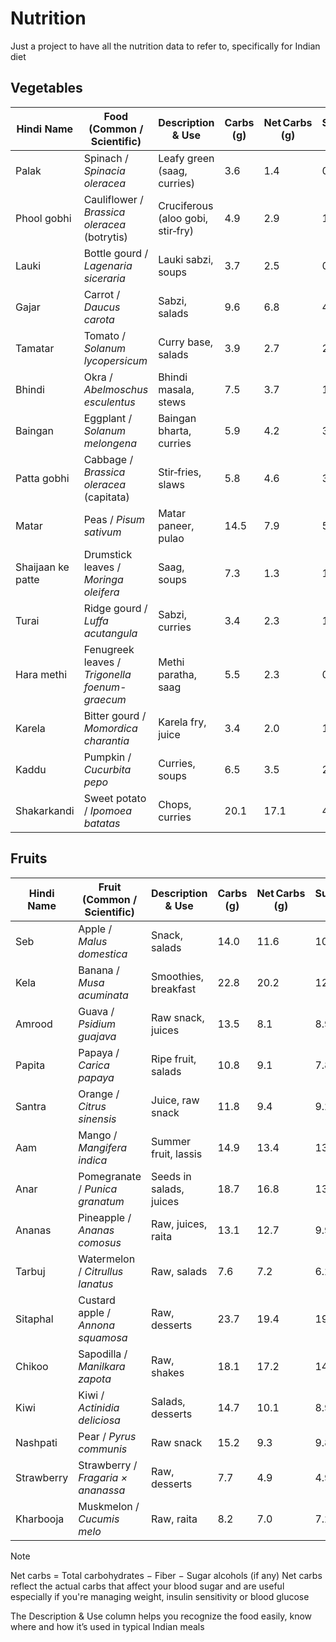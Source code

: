 # Nutrition
Just a project to have all the nutrition data to refer to, specifically for Indian diet

## Vegetables

| Hindi Name | Food (Common / Scientific)                     | Description & Use                 | Carbs (g) | Net Carbs (g) | Sugars (g) | Protein (g) | Fat (g) | Fiber (g) | Calories | Water (g) | Key Vitamins         | Key Minerals                  | GI  | GL   | Notes                                       |
| ---------------------- | ---------------------------------------------- | --------------------------------- | --------- | ------------- | ---------- | ----------- | ------- | --------- | -------- | --------- | -------------------- | ----------------------------- | --- | ---- | ------------------------------------------- |
| Palak                  | Spinach / *Spinacia oleracea*                  | Leafy green (saag, curries)       | 3.6       | 1.4           | 0.4        | 2.9         | 0.4     | 2.2       | 23       | 91.4      | A, C, K, Folate      | Ca 99 mg, Fe 2.7 mg, K 558 mg | 15  | 0.2  | Very low‑GI; excellent iron & fiber source  |
| Phool gobhi            | Cauliflower / *Brassica oleracea* (botrytis)   | Cruciferous (aloo gobi, stir‑fry) | 4.9       | 2.9           | 1.9        | 1.9         | 0.3     | 2.0       | 25       | 92.1      | C, K, B6             | K 299 mg, Ca 22 mg            | 15  | 0.4  | Low‑calorie rice substitute                 |
| Lauki                  | Bottle gourd / *Lagenaria siceraria*           | Lauki sabzi, soups                | 3.7       | 2.5           | 0.5        | 0.6         | 0.1     | 1.2       | 14       | 93.9      | C                    | Mg 11 mg, K 150 mg            | 15  | 0.4  | Highly hydrating, very low‑calorie          |
| Gajar                  | Carrot / *Daucus carota*                       | Sabzi, salads                     | 9.6       | 6.8           | 4.7        | 0.9         | 0.2     | 2.8       | 41       | 88.3      | A (β‑carotene), K, C | K 320 mg, Ca 33 mg            | 35  | 2.4  | Rich in β‑carotene                          |
| Tamatar                | Tomato / *Solanum lycopersicum*                | Curry base, salads                | 3.9       | 2.7           | 2.6        | 0.9         | 0.2     | 1.2       | 18       | 94.5      | C, K                 | K 237 mg, Mg 11 mg            | 15  | 0.4  | Lycopene‑rich                               |
| Bhindi                 | Okra / *Abelmoschus esculentus*                | Bhindi masala, stews              | 7.5       | 3.7           | 1.5        | 1.9         | 0.2     | 3.8       | 33       | 88.5      | C, K, B6             | Ca 82 mg, Mg 57 mg            | 20  | 0.7  | Mucilage helps digestion                    |
| Baingan                | Eggplant / *Solanum melongena*                 | Baingan bharta, curries           | 5.9       | 4.2           | 3.2        | 1.0         | 0.2     | 1.6       | 25       | 92.3      | B1, B6, K            | K 229 mg, Mg 14 mg            | 15  | 0.6  | Contains nasunin antioxidant                |
| Patta gobhi            | Cabbage / *Brassica oleracea* (capitata)       | Stir‑fries, slaws                 | 5.8       | 4.6           | 3.2        | 1.3         | 0.1     | 1.2       | 25       | 92.7      | C, K                 | K 170 mg, Ca 40 mg            | 10  | 0.5  | Gut‑friendly fiber                          |
| Matar                  | Peas / *Pisum sativum*                         | Matar paneer, pulao               | 14.5      | 7.9           | 5.7        | 5.4         | 0.4     | 6.6       | 81       | 74.8      | A, C, K              | K 244 mg, Mg 33 mg            | 51  | 4.0  | Good plant protein                          |
| Shaijaan ke patte      | Drumstick leaves / *Moringa oleifera*          | Saag, soups                       | 7.3       | 1.3           | 1.4        | 6.7         | 1.4     | 6.0       | 64       | 85.0      | A, C, E, K, B6       | Ca 440 mg, Fe 4.0 mg          | Low | 0.1  | Extremely nutrient‑dense; anti‑inflammatory |
| Turai                  | Ridge gourd / *Luffa acutangula*               | Sabzi, curries                    | 3.4       | 2.3           | 1.1        | 0.5         | 0.1     | 1.1       | 17       | 94.0      | C                    | K 230 mg, Mg 12 mg            | 15  | 0.3  | Very low‑calorie, hydrating                 |
| Hara methi             | Fenugreek leaves / *Trigonella foenum-graecum* | Methi paratha, saag               | 5.5       | 2.3           | 0.8        | 4.4         | 0.6     | 3.2       | 49       | 87.4      | A, C, K              | Fe 1.8 mg, Ca 50 mg           | Low | 0.1  | High in iron, helps blood sugar control     |
| Karela                 | Bitter gourd / *Momordica charantia*           | Karela fry, juice                 | 3.4       | 2.0           | 1.7        | 1.0         | 0.2     | 1.4       | 17       | 94.0      | A, C                 | K 296 mg, Mg 17 mg            | 15  | 0.3  | Insulin‑mimetic properties                  |
| Kaddu                  | Pumpkin / *Cucurbita pepo*                     | Curries, soups                    | 6.5       | 3.5           | 2.8        | 1.0         | 0.1     | 3.0       | 26       | 90.4      | A (β‑carotene), C    | K 340 mg, Mg 12 mg            | 75  | 5.6  | High‑GI; use in moderation                  |
| Shakarkandi            | Sweet potato / *Ipomoea batatas*               | Chops, curries                    | 20.1      | 17.1          | 4.2        | 1.6         | 0.1     | 3.0       | 86       | 77.9      | A, C                 | K 337 mg, Mg 25 mg            | 70  | 12.0 | Rich in antioxidants                        |


## Fruits

| Hindi Name | Fruit (Common / Scientific)        | Description & Use       | Carbs (g) | Net Carbs (g) | Sugars (g) | Protein (g) | Fat (g) | Fiber (g) | Calories | Water (g) | Key Vitamins     | Key Minerals                 | GI | GL   | Notes                            |
| ---------------------- | ---------------------------------- | ----------------------- | --------- | ------------- | ---------- | ----------- | ------- | --------- | -------- | --------- | ---------------- | ---------------------------- | -- | ---- | -------------------------------- |
| Seb                    | Apple / *Malus domestica*          | Snack, salads           | 14.0      | 11.6          | 10.4       | 0.3         | 0.2     | 2.4       | 52       | 85.6      | C, A (small), B6 | K 107 mg, Ca 6 mg, Mg 5 mg   | 38 | 4.4  | Best eaten with peel             |
| Kela                   | Banana / *Musa acuminata*          | Smoothies, breakfast    | 22.8      | 20.2          | 12.2       | 1.1         | 0.3     | 2.6       | 89       | 74.9      | B6, C            | K 358 mg, Mg 27 mg           | 52 | 10.5 | Great pre-workout fuel           |
| Amrood                 | Guava / *Psidium guajava*          | Raw snack, juices       | 13.5      | 8.1           | 8.9        | 2.6         | 0.9     | 5.4       | 68       | 80.7      | C (228 mg!), A   | K 417 mg, Ca 18 mg, Mg 22 mg | 24 | 1.9  | Extremely high in Vitamin C      |
| Papita                 | Papaya / *Carica papaya*           | Ripe fruit, salads      | 10.8      | 9.1           | 7.8        | 0.5         | 0.3     | 1.7       | 43       | 88.1      | A, C             | K 182 mg, Mg 21 mg           | 60 | 5.5  | Contains digestive enzyme papain |
| Santra                 | Orange / *Citrus sinensis*         | Juice, raw snack        | 11.8      | 9.4           | 9.2        | 1.0         | 0.1     | 2.4       | 47       | 86.8      | C, A             | K 181 mg, Ca 40 mg           | 42 | 3.9  | Supports immunity                |
| Aam                    | Mango / *Mangifera indica*         | Summer fruit, lassis    | 14.9      | 13.4          | 13.7       | 0.8         | 0.4     | 1.6       | 60       | 83.5      | A, C             | K 168 mg, Mg 10 mg           | 51 | 6.8  | High‑GI—enjoy in moderation      |
| Anar                   | Pomegranate / *Punica granatum*    | Seeds in salads, juices | 18.7      | 16.8          | 13.7       | 1.7         | 1.2     | 1.9       | 83       | 78.3      | C, K, Folate     | K 236 mg, Ca 10 mg           | 53 | 8.9  | Rich in antioxidants             |
| Ananas                 | Pineapple / *Ananas comosus*       | Raw, juices, raita      | 13.1      | 12.7          | 9.9        | 0.5         | 0.1     | 0.4       | 50       | 86.0      | C, B1            | K 109 mg, Mg 12 mg           | 66 | 8.4  | Contains bromelain enzyme        |
| Tarbuj                 | Watermelon / *Citrullus lanatus*   | Raw, salads             | 7.6       | 7.2           | 6.2        | 0.6         | 0.2     | 0.4       | 30       | 91.5      | A, C             | K 112 mg, Mg 10 mg           | 72 | 5.2  | Very hydrating, low calorie      |
| Sitaphal               | Custard apple / *Annona squamosa*  | Raw, desserts           | 23.7      | 19.4          | 19.1       | 1.7         | 0.6     | 4.3       | 94       | 73.6      | C, B6            | K 247 mg, Ca 24 mg           | 55 | 10.7 | Nutrient‑dense but high‑sugar    |
| Chikoo                 | Sapodilla / *Manilkara zapota*     | Raw, shakes             | 18.1      | 17.2          | 14.7       | 0.4         | 1.1     | 0.9       | 83       | 71.5      | A, C             | K 193 mg, Mg 12 mg           | 64 | 11.0 | High‑GI; use sparingly           |
| Kiwi                   | Kiwi / *Actinidia deliciosa*       | Salads, desserts        | 14.7      | 10.1          | 8.9        | 1.1         | 0.5     | 4.6       | 61       | 83.0      | C, E             | K 312 mg, Mg 17 mg           | 52 | 5.3  | Excellent fiber & vitamin C      |
| Nashpati               | Pear / *Pyrus communis*            | Raw snack               | 15.2      | 9.3           | 9.8        | 0.4         | 0.1     | 5.9       | 57       | 84.0      | C, K             | K 116 mg, Mg 12 mg           | 38 | 3.5  | High‑fiber                       |
| Strawberry             | Strawberry / *Fragaria × ananassa* | Raw, desserts           | 7.7       | 4.9           | 4.9        | 0.8         | 0.3     | 2.8       | 32       | 90.5      | C, A             | K 153 mg, Mg 13 mg           | 40 | 2.0  | Low‑GI, antioxidant‑rich         |
| Kharbooja              | Muskmelon / *Cucumis melo*         | Raw, raita              | 8.2       | 7.0           | 7.2        | 0.8         | 0.2     | 1.2       | 34       | 90.1      | A, C             | K 267 mg, Mg 12 mg           | 65 | 4.6  | Hydrating & low‑calorie          |

> [!NOTE]
>
> Net carbs = Total carbohydrates − Fiber − Sugar alcohols (if any)
> Net carbs reflect the actual carbs that affect your blood sugar and are useful especially if you're managing weight, insulin sensitivity or blood glucose
>
> The Description & Use column helps you recognize the food easily, know where and how it’s used in typical Indian meals
